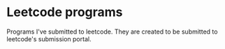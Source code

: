 # Leetcode programs
Programs I've submitted to leetcode.
They are created to be submitted to leetcode's submission portal.
